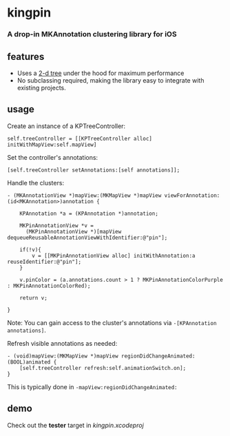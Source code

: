 kingpin
=======

### A drop-in MKAnnotation clustering library for iOS


features
---------

* Uses a [2-d tree](http://en.wikipedia.org/wiki/K-d_tree) under the hood for maximum performance 
* No subclassing required, making the library easy to integrate with existing projects.


usage
-----

Create an instance of a KPTreeController:

`self.treeController = [[KPTreeController alloc] initWithMapView:self.mapView]`

Set the controller's annotations:

`[self.treeController setAnnotations:[self annotations]];`

Handle the clusters:

```
- (MKAnnotationView *)mapView:(MKMapView *)mapView viewForAnnotation:(id<MKAnnotation>)annotation {
    
    KPAnnotation *a = (KPAnnotation *)annotation;
    
    MKPinAnnotationView *v = 
      (MKPinAnnotationView *)[mapView dequeueReusableAnnotationViewWithIdentifier:@"pin"];
    
    if(!v){
        v = [[MKPinAnnotationView alloc] initWithAnnotation:a reuseIdentifier:@"pin"];
    }
    
    v.pinColor = (a.annotations.count > 1 ? MKPinAnnotationColorPurple : MKPinAnnotationColorRed);
    
    return v;
    
}
```

Note: You can gain access to the cluster's annotations via `-[KPAnnotation annotations]`.

Refresh visible annotations as needed:

```
- (void)mapView:(MKMapView *)mapView regionDidChangeAnimated:(BOOL)animated {
    [self.treeController refresh:self.animationSwitch.on];
}
```

This is typically done in `-mapView:regionDidChangeAnimated:`

demo
----

Check out the **tester** target in *kingpin.xcodeproj*
